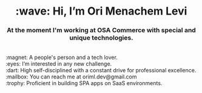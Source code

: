 <h1 align="center">:wave: Hi, I’m Ori Menachem Levi</h1>
<h3 fontsize="23" align="center">At the moment I'm working at OSA Commerce with special and unique technologies.</h3>
<br>
:magnet: A people's person and a tech lover.
<br>
:eyes: I’m interested in any new challenge.
<br>
:dart: High self-disciplined with a constant drive for professional excellence.
<br>
:mailbox: You can reach me at oriml.dev@gmail.com
<br>
:trophy: Proficient in building SPA apps on SaaS environments.












